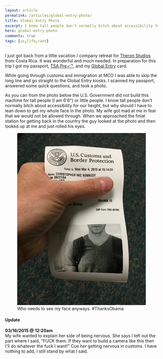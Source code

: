 ```yaml
---
layout: article
permalink: /articles/global-entry-photo/
title: Global Entry Photo
excerpt: I know tall people don't normally bitch about accessibility for our height, but why should I have to lean down to get my whole face in the photo.
hero: global-entry-photo
comments: true
tags: [ux,life,rant]
---
```


<p>I just got back from a little vacation / company retreat for <a href="http://theronstudios.com">Theron Studios</a> from Costa Rica. It was wonderful and much needed. In preparation for this trip I got my passport, <a href="http://www.tsa.gov/tsa-precheck-application-program">TSA Pre&#x2713;&trade;</a>, and my <a href="http://www.cbp.gov/global-entry/about">Global Entry</a> card.</p>

<p>While going through customs and immigration at MCO I was able to skip the long line and go straight to the Global Entry kiosks. I scanned my passport, answered some quick questions, and took a photo.</p>

<p>As you can from the photo below the U.S. Government did not build this machine for tall people (I am 6'6") or little people. I know tall people don't normally bitch about accessibility for our height, but why should I have to lean down to get my whole face in the photo. My wife got mad at me in fear that we would not be allowed through. When we approached the finial station for getting back in the country the guy looked at the photo and then looked up at me and just rolled his eyes.</p>

<figure class="center">
<img src="/assets/posts/global-entry-photo/photo.jpg"/>
<figcaption>Who needs to see my face anyways. #ThanksObama</figcaption>
</figure>

<h4>Update</h4>
<p><strong>03/16/2015 @ 12:20am</strong><br/>My wife wanted to explain her side of being nervous. She says I left out the part where I said, "FUCK them. If they want to build a camera like this then I'll do whatever the fuck I want!" Cue her getting nervous in customs. I have nothing to add, I still stand by what I said.</p>
